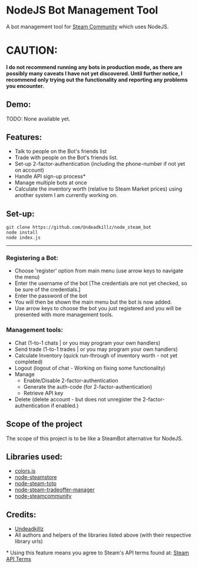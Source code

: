 # NodeJS Bot Management Tool
A bot management tool for [Steam Community](http://www.steamcommunity.com) which uses NodeJS.




# CAUTION:
#### I do not recommend running any bots in production mode, as there are possibly many caveats I have not yet discovered. Until further notice, I recommend only trying out the functionality and reporting any problems you encounter.

## Demo:
TODO: None available yet.

## Features:
- Talk to people on the Bot's friends list
- Trade with people on the Bot's friends list.
- Set-up 2-factor-authentication (including the phone-number if not yet on account)
- Handle API sign-up process*
- Manage multiple bots at once
- Calculate the inventory worth (relative to Steam Market prices) using another system I am currently working on.

## Set-up:
~~~
git clone https://github.com/Undeadkillz/node_steam_bot
node install
node index.js
~~~
---
### Registering a Bot:
- Choose 'register' option from main menu (use arrow keys to navigate the menu)
- Enter the username of the bot [The credentials are not yet checked, so be sure of the credentials.]
- Enter the password of the bot
- You will then be shown the main menu but the bot is now added.
- Use arrow keys to choose the bot you just registered and you will be presented with more management tools.

### Management tools:
 - Chat (1-to-1 chats | or you may program your own handlers)
 - Send trade (1-to-1 trades | or you may program your own handlers)
 - Calculate Inventory (quick run-through of inventory worth - not yet completed)
 - Logout (logout of chat - Working on fixing some functionality)
 - Manage
    - Enable/Disable 2-factor-authentication
    - Generate the auth-code (for 2-factor-authentication)
    - Retrieve API key
 - Delete (delete account - but does not unregister the 2-factor-authentication if enabled.)


## Scope of the project
The scope of this project is to be like a SteamBot alternative for NodeJS.



## Libraries used:
- [colors.js](https://github.com/marak/colors.js/)
- [node-steamstore](https://github.com/DoctorMcKay/node-steamstore)
- [node-steam-totp](https://github.com/DoctorMcKay/node-steam-totp)
- [node-steam-tradeoffer-manager](https://github.com/DoctorMcKay/node-steam-tradeoffer-manager)
- [node-steamcommunity](https://github.com/DoctorMcKay/node-steamcommunity)

## Credits:
- [Undeadkillz](https://github.com/Undeadkillz)
- All authors and helpers of the libraries listed above (with their respective library urls)



\* Using this feature means you agree to Steam's API terms found at: [Steam API Terms](http://steamcommunity.com/dev/apiterms)